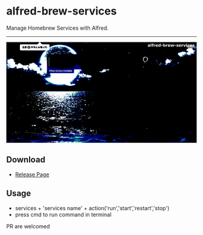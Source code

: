 # alfred-brew-services
Manage Homebrew Services with Alfred.

-------

![image](https://github.com/xiaohuanshu/alfred-brew-services/blob/master/introduce.gif?raw=true)

## Download
* [Release Page](https://github.com/xiaohuanshu/alfred-brew-services/releases)

## Usage
* services + 'services name' + action('run','start','restart','stop')
* press cmd to run command in terminal

PR are welcomed
